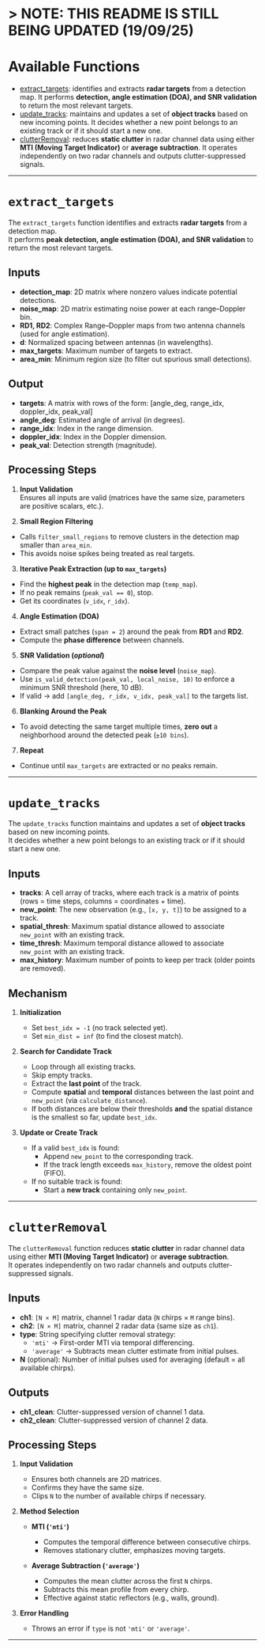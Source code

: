 # > NOTE: THIS README IS STILL BEING UPDATED (19/09/25)

# Available Functions

- [extract_targets](#extract_targets): identifies and extracts **radar targets** from a detection map. It performs **detection, angle estimation (DOA), and SNR validation** to return the most relevant targets.
- [update_tracks](#update_tracks): maintains and updates a set of **object tracks** based on new incoming points. It decides whether a new point belongs to an existing track or if it should start a new one.
- [clutterRemoval](#clutterRemoval): reduces **static clutter** in radar channel data using either **MTI (Moving Target Indicator)** or **average subtraction**.  It operates independently on two radar channels and outputs clutter-suppressed signals.
---

# `extract_targets`

The `extract_targets` function identifies and extracts **radar targets** from a detection map.  
It performs **peak detection, angle estimation (DOA), and SNR validation** to return the most relevant targets.

## Inputs
- **detection_map**: 2D matrix where nonzero values indicate potential detections.  
- **noise_map**: 2D matrix estimating noise power at each range–Doppler bin.  
- **RD1, RD2**: Complex Range–Doppler maps from two antenna channels (used for angle estimation).  
- **d**: Normalized spacing between antennas (in wavelengths).  
- **max_targets**: Maximum number of targets to extract.  
- **area_min**: Minimum region size (to filter out spurious small detections).  

## Output
- **targets**: A matrix with rows of the form: [angle_deg, range_idx, doppler_idx, peak_val]
- **angle_deg**: Estimated angle of arrival (in degrees).  
- **range_idx**: Index in the range dimension.  
- **doppler_idx**: Index in the Doppler dimension.  
- **peak_val**: Detection strength (magnitude).  

## Processing Steps

1. **Input Validation**  
 Ensures all inputs are valid (matrices have the same size, parameters are positive scalars, etc.).

2. **Small Region Filtering**  
 - Calls `filter_small_regions` to remove clusters in the detection map smaller than `area_min`.  
 - This avoids noise spikes being treated as real targets.  

3. **Iterative Peak Extraction (up to `max_targets`)**
 - Find the **highest peak** in the detection map (`temp_map`).  
 - If no peak remains (`peak_val == 0`), stop.  
 - Get its coordinates (`v_idx`, `r_idx`).  

4. **Angle Estimation (DOA)**
 - Extract small patches (`span = 2`) around the peak from **RD1** and **RD2**.  
 - Compute the **phase difference** between channels.  

5. **SNR Validation (_optional_)**
 - Compare the peak value against the **noise level** (`noise_map`).  
 - Use `is_valid_detection(peak_val, local_noise, 10)` to enforce a minimum SNR threshold (here, 10 dB).  
 - If valid → add `[angle_deg, r_idx, v_idx, peak_val]` to the targets list.  

6. **Blanking Around the Peak**
 - To avoid detecting the same target multiple times, **zero out** a neighborhood around the detected peak (`±10 bins`).  

7. **Repeat**  
 - Continue until `max_targets` are extracted or no peaks remain.  

---

# `update_tracks`

The `update_tracks` function maintains and updates a set of **object tracks** based on new incoming points.  
It decides whether a new point belongs to an existing track or if it should start a new one.  

## Inputs
- **tracks**: A cell array of tracks, where each track is a matrix of points (rows = time steps, columns = coordinates + time).  
- **new_point**: The new observation (e.g., `[x, y, t]`) to be assigned to a track.  
- **spatial_thresh**: Maximum spatial distance allowed to associate `new_point` with an existing track.  
- **time_thresh**: Maximum temporal distance allowed to associate `new_point` with an existing track.  
- **max_history**: Maximum number of points to keep per track (older points are removed).  

## Mechanism

1. **Initialization**
   - Set `best_idx = -1` (no track selected yet).  
   - Set `min_dist = inf` (to find the closest match).  

2. **Search for Candidate Track**
   - Loop through all existing tracks.  
   - Skip empty tracks.  
   - Extract the **last point** of the track.  
   - Compute **spatial** and **temporal** distances between the last point and `new_point` (via `calculate_distance`).  
   - If both distances are below their thresholds **and** the spatial distance is the smallest so far, update `best_idx`.  

3. **Update or Create Track**
   - If a valid `best_idx` is found:
     - Append `new_point` to the corresponding track.  
     - If the track length exceeds `max_history`, remove the oldest point (FIFO).  
   - If no suitable track is found:
     - Start a **new track** containing only `new_point`.  

---

# `clutterRemoval`

The `clutterRemoval` function reduces **static clutter** in radar channel data using either **MTI (Moving Target Indicator)** or **average subtraction**.  
It operates independently on two radar channels and outputs clutter-suppressed signals.


## Inputs
- **ch1**: `[N × M]` matrix, channel 1 radar data (`N` chirps × `M` range bins).  
- **ch2**: `[N × M]` matrix, channel 2 radar data (same size as `ch1`).  
- **type**: String specifying clutter removal strategy:  
  - `'mti'` → First-order MTI via temporal differencing.  
  - `'average'` → Subtracts mean clutter estimate from initial pulses.  
- **N** (optional): Number of initial pulses used for averaging (default = all available chirps).  


## Outputs
- **ch1_clean**: Clutter-suppressed version of channel 1 data.  
- **ch2_clean**: Clutter-suppressed version of channel 2 data.

## Processing Steps

1. **Input Validation**
   - Ensures both channels are 2D matrices.  
   - Confirms they have the same size.  
   - Clips `N` to the number of available chirps if necessary.  

2. **Method Selection**
   - **MTI (`'mti'`)**  
     - Computes the temporal difference between consecutive chirps. 
     - Removes stationary clutter, emphasizes moving targets.  

   - **Average Subtraction (`'average'`)**  
     - Computes the mean clutter across the first `N` chirps.  
     - Subtracts this mean profile from every chirp.  
     - Effective against static reflectors (e.g., walls, ground).  

3. **Error Handling**
   - Throws an error if `type` is not `'mti'` or `'average'`.  

---
